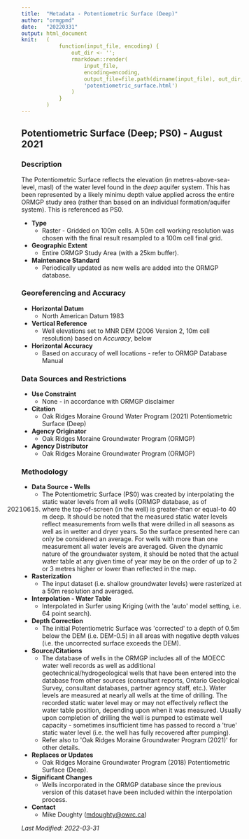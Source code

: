 ```yaml
---
title:  "Metadata - Potentiometric Surface (Deep)"
author: "ormgpmd"
date:   "20220331"
output: html_document
knit:   (
            function(input_file, encoding) {
                out_dir <- '';
                rmarkdown::render(
                    input_file,
                    encoding=encoding,
                    output_file=file.path(dirname(input_file), out_dir,
                    'potentiometric_surface.html')
                )
            }
        )
---
```


## Potentiometric Surface (Deep; PS0) - August 2021

### Description 

The Potentiometric Surface reflects the elevation (in metres-above-sea-level,
masl) of the water level found in the *deep* aquifer system.  This has been
represented by a likely minimu depth value applied across the entire ORMGP
study area (rather than based on an individual formation/aquifer system).  This is
referenced as PS0.

* **Type**
    + Raster - Gridded on 100m cells.  A 50m cell working resolution was chosen with the final result resampled to a 100m cell final grid.
* **Geographic Extent**
    + Entire ORMGP Study Area (with a 25km buffer).
* **Maintenance Standard**
    + Periodically updated as new wells are added into the ORMGP database.

### Georeferencing and Accuracy

* **Horizontal Datum**
    + North American Datum 1983
* **Vertical Reference**
    + Well elevations set to MNR DEM (2006 Version 2, 10m cell resolution) based on *Accuracy*, below
* **Horizontal Accuracy**
    + Based on accuracy of well locations - refer to ORMGP Database Manual

### Data Sources and Restrictions

* **Use Constraint**
    + None - in accordance with ORMGP disclaimer
* **Citation**
    + Oak Ridges Moraine Ground Water Program (2021) Potentiometric Surface (Deep)
* **Agency Originator**
    + Oak Ridges Moraine Groundwater Program (ORMGP)
* **Agency Distributor**
    + Oak Ridges Moraine Groundwater Program (ORMGP)

### Methodology

* **Data Source - Wells**
    + The Potentiometric Surface (PS0) was created by
    interpolating the static water levels from all wells (ORMGP database, as of
    20210615) where the top-of-screen (in the well) is greater-than or
    equal-to 40 m deep. It should be noted that the measured static water
    levels reflect measurements from wells that were drilled in all seasons as
    well as in wetter and dryer years. So the surface presented here can only
    be considered an average. For wells with more than one measurement all water levels are averaged.  Given the dynamic nature of the groundwater system, it should be noted that the actual water table at any given time of year may be on the order of up to 2 or 3 metres higher or lower than reflected in the map.
* **Rasterization**
    + The input dataset (i.e. shallow groundwater levels) were rasterized at a 50m resolution and averaged.
* **Interpolation - Water Table**
    + Interpolated in Surfer using Kriging (with the 'auto' model setting, i.e. 64 point search).
* **Depth Correction**
    + The initial Potentiometric Surface was 'corrected' to a depth of 0.5m
    below the DEM (i.e. DEM-0.5) in all areas with negative depth values (i.e.
    the uncorrected surface exceeds the DEM).
* **Source/Citations**
    + The database of wells in the ORMGP includes all of the MOECC water well records as well as additional geotechnical/hydrogeological wells that have been entered into the database from other sources (consultant reports, Ontario Geological Survey, consultant databases, partner agency staff, etc.). Water levels are measured at nearly all wells at the time of drilling.  The recorded static water level may or may not effectively reflect the water table position, depending upon when it was measured. Usually upon completion of drilling the well is pumped to estimate well capacity - sometimes insufficient time has passed to record a 'true' static water level (i.e. the well has fully recovered after pumping).
    + Refer also to 'Oak Ridges Moraine Groundwater Program (2021)' for other
    details.
* **Replaces or Updates**
    + Oak Ridges Moraine Groundwater Program (2018) Potentiometric Surface (Deep).
* **Significant Changes**
    + Wells incorporated in the ORMGP database since the previous version of this dataset have been included within the interpolation process.
* **Contact**
    + Mike Doughty (mdoughty@owrc.ca)



*Last Modified: 2022-03-31*
